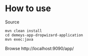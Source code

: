How to use
==========


Source


```
mvn clean install
cd demeys-app-dropwizard-application
mvn exec:java
```

Browse http://localhost:9090/app/
